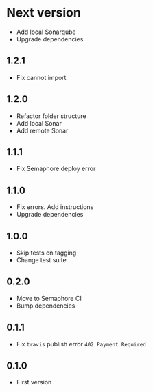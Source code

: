 # Next version
+ Add local Sonarqube
+ Upgrade dependencies

## 1.2.1
+ Fix cannot import

## 1.2.0
+ Refactor folder structure
+ Add local Sonar
+ Add remote Sonar

## 1.1.1
+ Fix Semaphore deploy error

## 1.1.0
+ Fix errors. Add instructions
+ Upgrade dependencies

## 1.0.0
+ Skip tests on tagging
+ Change test suite

## 0.2.0
+ Move to Semaphore CI
+ Bump dependencies

## 0.1.1
+ Fix `travis` publish error `402 Payment Required`

## 0.1.0
+ First version